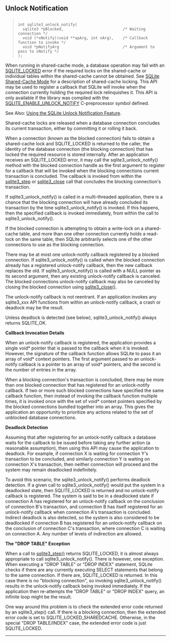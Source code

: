 ## Unlock Notification




> ```
> 
> int sqlite3_unlock_notify(
>   sqlite3 *pBlocked,                          /* Waiting connection */
>   void (*xNotify)(void **apArg, int nArg),    /* Callback function to invoke */
>   void *pNotifyArg                            /* Argument to pass to xNotify */
> );
> 
> ```



When running in shared\-cache mode, a database operation may fail with
an [SQLITE\_LOCKED](#SQLITE_ABORT) error if the required locks on the shared\-cache or
individual tables within the shared\-cache cannot be obtained. See
[SQLite Shared\-Cache Mode](sharedcache.html) for a description of shared\-cache locking.
This API may be used to register a callback that SQLite will invoke
when the connection currently holding the required lock relinquishes it.
This API is only available if the library was compiled with the
[SQLITE\_ENABLE\_UNLOCK\_NOTIFY](compile.html#enable_unlock_notify) C\-preprocessor symbol defined.


See Also: [Using the SQLite Unlock Notification Feature](unlock_notify.html).


Shared\-cache locks are released when a database connection concludes
its current transaction, either by committing it or rolling it back.


When a connection (known as the blocked connection) fails to obtain a
shared\-cache lock and SQLITE\_LOCKED is returned to the caller, the
identity of the database connection (the blocking connection) that
has locked the required resource is stored internally. After an
application receives an SQLITE\_LOCKED error, it may call the
sqlite3\_unlock\_notify() method with the blocked connection handle as
the first argument to register for a callback that will be invoked
when the blocking connections current transaction is concluded. The
callback is invoked from within the [sqlite3\_step](#sqlite3_step) or [sqlite3\_close](#sqlite3_close)
call that concludes the blocking connection's transaction.


If sqlite3\_unlock\_notify() is called in a multi\-threaded application,
there is a chance that the blocking connection will have already
concluded its transaction by the time sqlite3\_unlock\_notify() is invoked.
If this happens, then the specified callback is invoked immediately,
from within the call to sqlite3\_unlock\_notify().


If the blocked connection is attempting to obtain a write\-lock on a
shared\-cache table, and more than one other connection currently holds
a read\-lock on the same table, then SQLite arbitrarily selects one of
the other connections to use as the blocking connection.


There may be at most one unlock\-notify callback registered by a
blocked connection. If sqlite3\_unlock\_notify() is called when the
blocked connection already has a registered unlock\-notify callback,
then the new callback replaces the old. If sqlite3\_unlock\_notify() is
called with a NULL pointer as its second argument, then any existing
unlock\-notify callback is canceled. The blocked connections
unlock\-notify callback may also be canceled by closing the blocked
connection using [sqlite3\_close()](#sqlite3_close).


The unlock\-notify callback is not reentrant. If an application invokes
any sqlite3\_xxx API functions from within an unlock\-notify callback, a
crash or deadlock may be the result.


Unless deadlock is detected (see below), sqlite3\_unlock\_notify() always
returns SQLITE\_OK.


**Callback Invocation Details**


When an unlock\-notify callback is registered, the application provides a
single void\* pointer that is passed to the callback when it is invoked.
However, the signature of the callback function allows SQLite to pass
it an array of void\* context pointers. The first argument passed to
an unlock\-notify callback is a pointer to an array of void\* pointers,
and the second is the number of entries in the array.


When a blocking connection's transaction is concluded, there may be
more than one blocked connection that has registered for an unlock\-notify
callback. If two or more such blocked connections have specified the
same callback function, then instead of invoking the callback function
multiple times, it is invoked once with the set of void\* context pointers
specified by the blocked connections bundled together into an array.
This gives the application an opportunity to prioritize any actions
related to the set of unblocked database connections.


**Deadlock Detection**


Assuming that after registering for an unlock\-notify callback a
database waits for the callback to be issued before taking any further
action (a reasonable assumption), then using this API may cause the
application to deadlock. For example, if connection X is waiting for
connection Y's transaction to be concluded, and similarly connection
Y is waiting on connection X's transaction, then neither connection
will proceed and the system may remain deadlocked indefinitely.


To avoid this scenario, the sqlite3\_unlock\_notify() performs deadlock
detection. If a given call to sqlite3\_unlock\_notify() would put the
system in a deadlocked state, then SQLITE\_LOCKED is returned and no
unlock\-notify callback is registered. The system is said to be in
a deadlocked state if connection A has registered for an unlock\-notify
callback on the conclusion of connection B's transaction, and connection
B has itself registered for an unlock\-notify callback when connection
A's transaction is concluded. Indirect deadlock is also detected, so
the system is also considered to be deadlocked if connection B has
registered for an unlock\-notify callback on the conclusion of connection
C's transaction, where connection C is waiting on connection A. Any
number of levels of indirection are allowed.


**The "DROP TABLE" Exception**


When a call to [sqlite3\_step()](#sqlite3_step) returns SQLITE\_LOCKED, it is almost
always appropriate to call sqlite3\_unlock\_notify(). There is however,
one exception. When executing a "DROP TABLE" or "DROP INDEX" statement,
SQLite checks if there are any currently executing SELECT statements
that belong to the same connection. If there are, SQLITE\_LOCKED is
returned. In this case there is no "blocking connection", so invoking
sqlite3\_unlock\_notify() results in the unlock\-notify callback being
invoked immediately. If the application then re\-attempts the "DROP TABLE"
or "DROP INDEX" query, an infinite loop might be the result.


One way around this problem is to check the extended error code returned
by an sqlite3\_step() call. If there is a blocking connection, then the
extended error code is set to SQLITE\_LOCKED\_SHAREDCACHE. Otherwise, in
the special "DROP TABLE/INDEX" case, the extended error code is just
SQLITE\_LOCKED.




---



